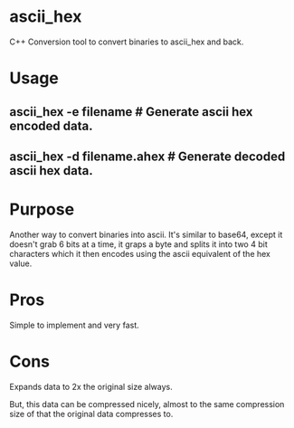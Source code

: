 # ascii\_hex
C++ Conversion tool to convert binaries to ascii\_hex and back.

# Usage
## ascii\_hex -e filename # Generate ascii hex encoded data.
## ascii\_hex -d filename.ahex # Generate decoded ascii hex data.

# Purpose
Another way to convert binaries into ascii.
It's similar to base64, except it doesn't grab 6 bits
at a time, it graps a byte and splits it into two 4 bit
characters which it then encodes using the ascii equivalent 
of the hex value.

# Pros
Simple to implement and very fast.

# Cons
Expands data to 2x the original size always.

But, this data can be compressed nicely, almost to
the same compression size of that the original data compresses to.

